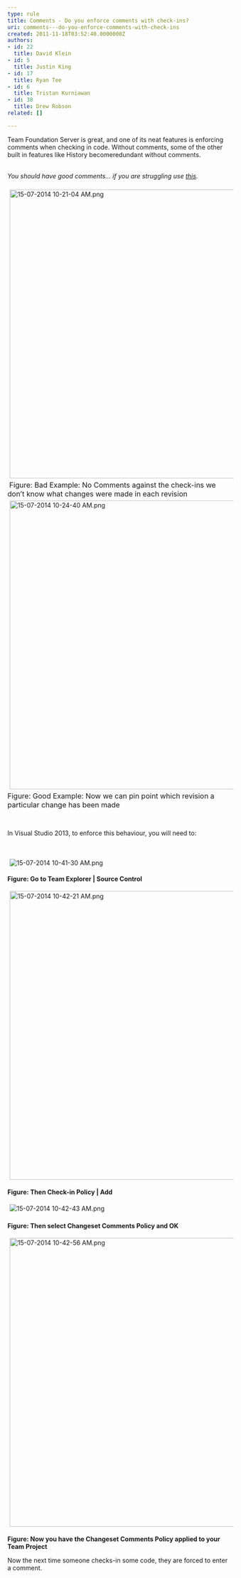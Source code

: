 ```yaml
---
type: rule
title: Comments - Do you enforce comments with check-ins?
uri: comments---do-you-enforce-comments-with-check-ins
created: 2011-11-18T03:52:40.0000000Z
authors:
- id: 22
  title: David Klein
- id: 5
  title: Justin King
- id: 17
  title: Ryan Tee
- id: 6
  title: Tristan Kurniawan
- id: 38
  title: Drew Robson
related: []

---
```




<span class='intro'> ​Team Foundation Server&#160;is great,&#160;and one of its neat features is&#160;enforcing comments when checking in code. Without comments, some of the other built in features like History become ​redundant without comments.  </span>

<div><em><br></em></div><div><em>You should have good comments… if you are struggling use <a href="http&#58;//programmingexcuses.com/">this​​</a>.</em><br></div><div><br></div><img src="/PublishingImages/15-07-2014%2010-21-04%20AM.png" alt="15-07-2014 10-21-04 AM.png" style="margin&#58;5px;width&#58;650px;" />&#160;<font class="ms-rteCustom-FigureBad" size="+0">Figure&#58; Bad Example&#58; No Comments against the check-ins we don’t know what changes were made in each revision </font>​<div><img src="/PublishingImages/15-07-2014%2010-24-40%20AM.png" alt="15-07-2014 10-24-40 AM.png" style="margin&#58;5px;width&#58;650px;" /><br> <font class="ms-rteCustom-FigureGood" size="+0">Figure&#58; Good Example&#58; Now we can pin point which revision a particular change has been made </font><p><br></p><p>In Visual Studio 2013, to enforce this behaviour, you will need to&#58;</p><p><br></p><p><img src="/PublishingImages/15-07-2014%2010-41-30%20AM.png" alt="15-07-2014 10-41-30 AM.png" style="margin&#58;5px;" /><br></p><p><strong>Figure&#58; Go to Team Explorer | Source Control</strong></p><p><img src="/PublishingImages/15-07-2014%2010-42-21%20AM.png" alt="15-07-2014 10-42-21 AM.png" style="margin&#58;5px;line-height&#58;20.799999237060547px;width&#58;650px;" /><br></p><p><strong>Figure&#58; Then Check-in Policy | Add</strong></p><p><img src="/PublishingImages/15-07-2014%2010-42-43%20AM.png" alt="15-07-2014 10-42-43 AM.png" style="margin&#58;5px;line-height&#58;20.799999237060547px;" /><br></p><p><strong>Figure&#58; Then select Changeset Comments Policy and OK</strong></p><p><img src="/PublishingImages/15-07-2014%2010-42-56%20AM.png" alt="15-07-2014 10-42-56 AM.png" style="margin&#58;5px;width&#58;650px;" /><br></p><p><strong>Figure&#58; Now you have the Changeset Comments Policy applied to your Team Project</strong></p>​Now the next time someone checks-in some code, they are forced to enter a comment. </div>


